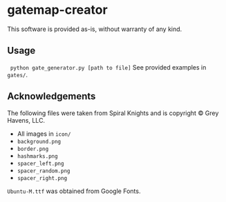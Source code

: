 # gatemap-creator
This software is provided as-is, without warranty of any kind.

## Usage
``` python gate_generator.py [path to file]```
See provided examples in `gates/`.

## Acknowledgements
The following files were taken from Spiral Knights and is copyright © Grey Havens, LLC.
* All images in `icon/`
* `background.png`
* `border.png`
* `hashmarks.png`
* `spacer_left.png`
* `spacer_random.png`
* `spacer_right.png`

`Ubuntu-M.ttf` was obtained from Google Fonts.
